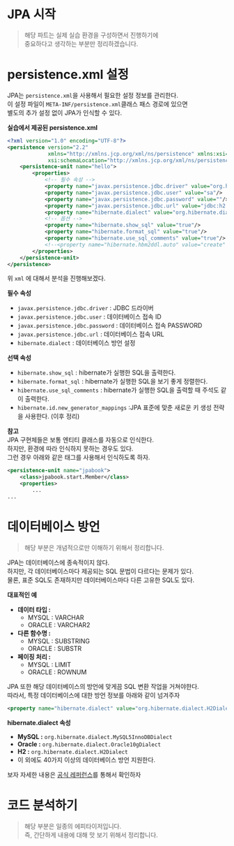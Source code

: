 # JPA 시작
> 해당 파트는 실제 실습 환경을 구성하면서 진행하기에   
> 중요하다고 생각하는 부분만 정리하겠습니다.  
    
# persistence.xml 설정    
JPA는 `persistence.xml`을 사용해서 필요한 설정 정보를 관리한다.     
이 설정 파일이 `META-INF/persistence.xml`클래스 패스 경로에 있으면    
별도의 추가 설정 없이 JPA가 인식할 수 있다.        

**실습에서 제공된 persistence.xml**
```xml   
<?xml version="1.0" encoding="UTF-8"?>
<persistence version="2.2"
             xmlns="http://xmlns.jcp.org/xml/ns/persistence" xmlns:xsi="http://www.w3.org/2001/XMLSchema-instance"
             xsi:schemaLocation="http://xmlns.jcp.org/xml/ns/persistence http://xmlns.jcp.org/xml/ns/persistence/persistence_2_2.xsd">
    <persistence-unit name="hello">
        <properties>
            <!-- 필수 속성 -->
            <property name="javax.persistence.jdbc.driver" value="org.h2.Driver"/>
            <property name="javax.persistence.jdbc.user" value="sa"/>
            <property name="javax.persistence.jdbc.password" value=""/>
            <property name="javax.persistence.jdbc.url" value="jdbc:h2:tcp://localhost/~/test"/>
            <property name="hibernate.dialect" value="org.hibernate.dialect.H2Dialect"/>
            <!-- 옵션 -->
            <property name="hibernate.show_sql" value="true"/>
            <property name="hibernate.format_sql" value="true"/>
            <property name="hibernate.use_sql_comments" value="true"/>
            <!--<property name="hibernate.hbm2ddl.auto" value="create" />-->
        </properties>
    </persistence-unit>
</persistence>
```
위 `xml` 에 대해서 분석을 진행해보겠다.   
   
**필수 속성**   
* `javax.persistence.jdbc.driver` : JDBC 드라이버 
* `javax.persistence.jdbc.user` : 데이터베이스 접속 ID 
* `javax.persistence.jdbc.password` : 데이터베이스 접속 PASSWORD
* `javax.persistence.jdbc.url` : 데이터베이스 접속 URL  
* `hibernate.dialect` : 데이터베이스 방언 설정 
      
**선택 속성**     
* `hibernate.show_sql` : hibernate가 실행한 SQL을 출력한다.    
* `hibernate.format_sql` : hibernate가 실행한 SQL을 보기 좋게 정렬한다.      
* `hibernate.use_sql_comments` : hibernate가 실행한 SQL을 출력할 때 주석도 같이 출력한다.      
* `hibernate.id.new_generator_mappings` :JPA 표준에 맞춘 새로운 키 생성 전략을 사용한다. (이후 정리)    
   
**참고**   
JPA 구현체들은 보통 엔티티 클래스를 자동으로 인식한다.      
하지만, 환경에 따라 인식하지 못하는 경우도 있다.   
그런 경우 아래와 같은 태그를 사용해서 인식하도록 하자.   
  
```xml  
<persistence-unit name="jpabook">   
    <class>jpabook.start.Member</class>
    <properties>
        ...
...        
```
  
# 데이터베이스 방언 
> 해당 부분은 개념적으로만 이해하기 위해서 정리합니다.  
  
JPA는 데이터베이스에 종속적이지 않다.     
하지만, 각 데이터베이스마다 제공되는 SQL 문법이 다르다는 문제가 있다.      
물론, 표준 SQL도 존재하지만 데이터베이스마다 다른 고유한 SQL도 있다.  
 
**대표적인 예**  
* **데이터 타입 :**    
    * MYSQL : VARCHAR  
    * ORACLE : VARCHAR2   
* **다른 함수명 :**    
    * MYSQL : SUBSTRING   
    * ORACLE : SUBSTR     
* **페이징 처리 :**   
    * MYSQL : LIMIT
    * ORACLE : ROWNUM 
   
JPA 또한 해당 데이터베이스의 방언에 맞게끔 SQL 변환 작업을 거쳐야한다.        
따라서, 특정 데이터베이스에 대한 방언 정보를 아래와 같이 넘겨주자     
  
```xml
<property name="hibernate.dialect" value="org.hibernate.dialect.H2Dialect"/>
```  
     
**hibernate.dialect 속성**
* **MySQL :** `org.hibernate.dialect.MySQL5InnoDBDialect`
* **Oracle :** `org.hibernate.dialect.Oracle10gDialect`
* **H2 :** `org.hibernate.dialect.H2Dialect`    
* 이 외에도 40가지 이상의 데이터베이스 방언 지원한다.    

보자 자세한 내용은 [공식 레퍼런스](https://docs.jboss.org/hibernate/orm/3.5/javadocs/org/hibernate/dialect/package-summary.html)를 통해서 확인하자   
   
# 코드 분석하기       
> 해당 부분은 일종의 에피타이저입니다.      
> 즉, 간단하게 내용에 대해 맛 보기 위해서 정리합니다.       
    


  

 

